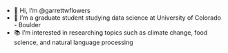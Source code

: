 - 👋 Hi, I’m @garrettwflowers
- 🌱 I’m a graduate student studying data science at University of Colorado - Boulder
- 📚 I’m interested in researching topics such as climate change, food science, and natural language processing
